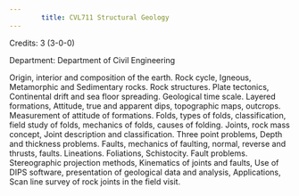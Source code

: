 ```yaml
---
        title: CVL711 Structural Geology
---
```

Credits: 3 (3-0-0)

Department: Department of Civil Engineering

Origin, interior and composition of the earth. Rock cycle, Igneous, Metamorphic and Sedimentary rocks. Rock structures. Plate tectonics, Continental drift and sea floor spreading. Geological time scale. Layered formations, Attitude, true and apparent dips, topographic maps, outcrops. Measurement of attitude of formations. Folds, types of folds, classification, field study of folds, mechanics of folds, causes of folding. Joints, rock mass concept, Joint description and classification. Three point problems, Depth and thickness problems. Faults, mechanics of faulting, normal, reverse and thrusts, faults. Lineations. Foliations, Schistocity. Fault problems. Stereographic projection methods, Kinematics of joints and faults, Use of DIPS software, presentation of geological data and analysis, Applications, Scan line survey of rock joints in the field visit.